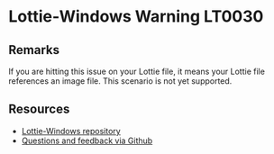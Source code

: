 
[comment]: # (name:ImageFileRequired)
[comment]: # (text:Image file required at {filePath}.)

# Lottie-Windows Warning LT0030

<!-- description -->

## Remarks
If you are hitting this issue on your Lottie file, it means your Lottie file references an image file. This scenario is not yet supported.

<!-- notes  -->
## Resources

* [Lottie-Windows repository](https://aka.ms/lottie)
* [Questions and feedback via Github](https://github.com/windows-toolkit/Lottie-Windows/issues)
